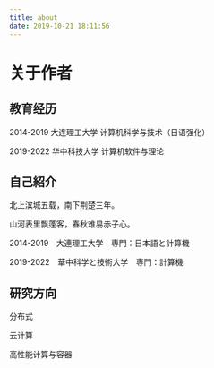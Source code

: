 ```yaml
---
title: about
date: 2019-10-21 18:11:56
---
```

# 关于作者
## 教育经历 
2014-2019  大连理工大学 计算机科学与技术（日语强化）

2019-2022  华中科技大学 计算机软件与理论



## 自己紹介

北上滨城五载，南下荆楚三年。

山河表里飘蓬客，春秋难易赤子心。


2014-2019　大連理工大学　専門：日本語と計算機

2019-2022　華中科学と技術大学　専門：計算機

## 研究方向
分布式

云计算

高性能计算与容器

